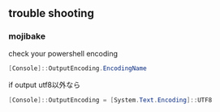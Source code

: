 #



## trouble shooting

### mojibake

check your powershell encoding

```powershell
[Console]::OutputEncoding.EncodingName
```

if output utf8以外なら

```powershell
[Console]::OutputEncoding = [System.Text.Encoding]::UTF8
```

